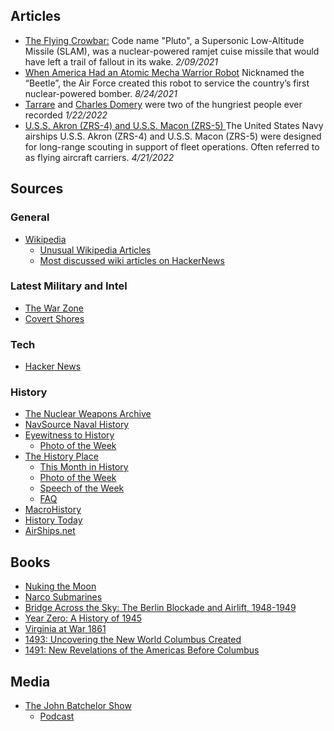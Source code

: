 ## Articles
- [The Flying Crowbar:](http://www.merkle.com/pluto/pluto.html) Code name "Pluto", a Supersonic Low-Altitude Missile (SLAM), was a nuclear-powered ramjet cuise missile that would have left a trail of fallout in its wake. *2/09/2021*
- [When America Had an Atomic Mecha Warrior Robot](https://orangebeanindiana.com/2021/04/09/once-upon-a-time-america-had-an-atomic-mecha-warrior-robot/)  Nicknamed the “Beetle”, the Air Force created this robot to service the country’s first nuclear-powered bomber. *8/24/2021*
- [Tarrare](https://en.m.wikipedia.org/wiki/Tarrare) and [Charles Domery](https://en.m.wikipedia.org/wiki/Charles_Domery) were two of the hungriest people ever recorded *1/22/2022*
- [U.S.S. Akron (ZRS-4) and U.S.S. Macon (ZRS-5)
](https://www.airships.net/us-navy-rigid-airships/uss-akron-macon/) The United States Navy airships U.S.S. Akron (ZRS-4) and U.S.S. Macon (ZRS-5) were designed for long-range scouting in support of fleet operations. Often referred to as flying aircraft carriers. *4/21/2022*
## Sources

### General
- [Wikipedia](https://en.m.wikipedia.org/wiki/Main_Page)
  - [Unusual Wikipedia Articles](https://en.m.wikipedia.org/wiki/Wikipedia:Unusual_articles)
  - [Most discussed wiki articles on HackerNews](https://www.mostdiscussed.com/popular)

### Latest Military and Intel
- [The War Zone](https://www.thedrive.com/the-war-zone)
- [Covert Shores](http://www.hisutton.com/)

### Tech
- [Hacker News](https://news.ycombinator.com/)

### History
- [The Nuclear Weapons Archive](http://nuclearweaponarchive.org/)
- [NavSource Naval History](http://navsource.org/)
- [Eyewitness to History](http://eyewitnesstohistory.com/)
  - [Photo of the Week](http://eyewitnesstohistory.com/photofrm.htm)
- [The History Place](http://www.historyplace.com/)
  - [This Month in History](https://www.historyplace.com/specials/calendar/index.html)
  - [Photo of the Week](https://www.historyplace.com/weeklyphoto/index.html)
  - [Speech of the Week](https://www.historyplace.com/speeches/index.html)
  - [FAQ](https://www.historyplace.com/specials/faq/index.html)
- [MacroHistory](http://www.fsmitha.com/)
- [History Today](https://www.historytoday.com/)
- [AirShips.net](https://www.airships.net/)

## Books
- [Nuking the Moon](https://www.amazon.com/Nuking-Moon-Intelligence-Schemes-Military/dp/0525505172)
- [Narco Submarines](https://www.amazon.com/dp/B086G11WMM)
- [Bridge Across the Sky: The Berlin Blockade and Airlift, 1948-1949](https://www.amazon.com/Bridge-Across-Sky-Blockade-1948-1949/dp/0070117969)
- [Year Zero: A History of 1945](https://www.amazon.com/Year-Zero-History-Ian-Buruma/dp/0143125974)
- [Virginia at War 1861](https://www.amazon.com/Virginia-War-1861-William-Davis/dp/0813123720)
- [1493: Uncovering the New World Columbus Created](https://www.amazon.com/1493-Uncovering-World-Columbus-Created/dp/0307278247)
- [1491: New Revelations of the Americas Before Columbus](https://www.amazon.com/1491-Revelations-Americas-Before-Columbus/dp/1400032059)

## Media
- [The John Batchelor Show](http://www.johnbatchelorshow.com/)
  - [Podcast](https://audioboom.com/channel/johnbatchelor)
